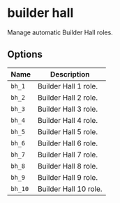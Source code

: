 # builder hall

Manage automatic Builder Hall roles.

## Options

| Name    | Description           |
| ------- | --------------------- |
| `bh_1`  | Builder Hall 1 role.  |
| `bh_2`  | Builder Hall 2 role.  |
| `bh_3`  | Builder Hall 3 role.  |
| `bh_4`  | Builder Hall 4 role.  |
| `bh_5`  | Builder Hall 5 role.  |
| `bh_6`  | Builder Hall 6 role.  |
| `bh_7`  | Builder Hall 7 role.  |
| `bh_8`  | Builder Hall 8 role.  |
| `bh_9`  | Builder Hall 9 role.  |
| `bh_10` | Builder Hall 10 role. |
